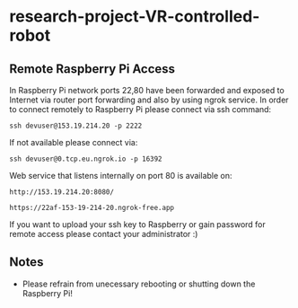 # research-project-VR-controlled-robot

## Remote Raspberry Pi Access
In Raspberry Pi network ports 22,80 have been forwarded and exposed to Internet via router port forwarding and also by using ngrok service. In order to connect remotely to Raspberry Pi please connect via ssh command:

```ssh devuser@153.19.214.20 -p 2222```

If not available please connect via: 

```ssh devuser@0.tcp.eu.ngrok.io -p 16392```

Web service that listens internally on port 80 is available on: 

```http://153.19.214.20:8080/```

```https://22af-153-19-214-20.ngrok-free.app```

If you want to upload your ssh key to Raspberry or gain password for remote access please contact your administrator :)

## Notes
- Please refrain from unecessary rebooting or shutting down the Raspberry Pi!
